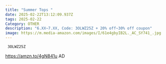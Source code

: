 ```yaml
---
title: "Summer Tops "
date: 2025-02-22T13:12:09.937Z
tags: 2025-02-22
Category: OTHER
description: "6.XX~7.XX, Code: 3OLWZ25Z + 20% off~30% off coupon"
image: https://m.media-amazon.com/images/I/61e4gbyIB2L._AC_SY741_.jpg
---
```

<pre class="language-javascript"><code

class="language-javascript"> 3OLWZ25Z</code></pre>

https://amzn.to/4gN841u  AD